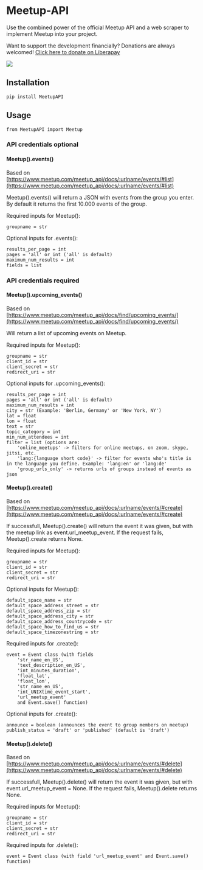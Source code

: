 # Meetup-API
Use the combined power of the official Meetup API and a web scraper to implement Meetup into your project.

Want to support the development financially? Donations are always welcomed! 
[Click here to donate on Liberapay](https://liberapay.com/marcoEDU)

[<img src="http://img.shields.io/liberapay/receives/marcoEDU.svg?logo=liberapay">](https://liberapay.com/marcoEDU)

## Installation

```
pip install MeetupAPI
```

## Usage

```
from MeetupAPI import Meetup
```

### API credentials optional

#### Meetup().events()

Based on [https://www.meetup.com/meetup_api/docs/:urlname/events/#list](https://www.meetup.com/meetup_api/docs/:urlname/events/#list)

Meetup().events() will return a JSON with events from the group you enter. By default it returns the first 10.000 events of the group.

Required inputs for Meetup():
```
groupname = str
```

Optional inputs for .events():
```
results_per_page = int
pages = 'all' or int ('all' is default)
maximum_num_results = int
fields = list
```

### API credentials required

#### Meetup().upcoming_events()

Based on [https://www.meetup.com/meetup_api/docs/find/upcoming_events/](https://www.meetup.com/meetup_api/docs/find/upcoming_events/)

Will return a list of upcoming events on Meetup.

Required inputs for Meetup():
```
groupname = str
client_id = str
client_secret = str
redirect_uri = str
```

Optional inputs for .upcoming_events():
```
results_per_page = int
pages = 'all' or int ('all' is default)
maximum_num_results = int
city = str (Example: 'Berlin, Germany' or 'New York, NY')
lat = float
lon = float
text = str
topic_category = int
min_num_attendees = int
filter = list (options are: 
    'online_meetups' -> filters for online meetups, on zoom, skype, jitsi, etc.
    'lang:{language short code}' -> filter for events who's title is in the language you define. Example: 'lang:en' or 'lang:de'
    'group_urls_only' -> returns urls of groups instead of events as json
```

#### Meetup().create()

Based on [https://www.meetup.com/meetup_api/docs/:urlname/events/#create](https://www.meetup.com/meetup_api/docs/:urlname/events/#create)

If successfull, Meetup().create() will return the event it was given, but with the meetup link as event.url_meetup_event.
If the request fails, Meetup().create returns None.

Required inputs for Meetup():
```
groupname = str
client_id = str
client_secret = str
redirect_uri = str
```

Optional inputs for Meetup():
```
default_space_name = str
default_space_address_street = str
default_space_address_zip = str
default_space_address_city = str
default_space_address_countrycode = str
default_space_how_to_find_us = str
default_space_timezonestring = str
```

Required inputs for .create():
```
event = Event class (with fields 
    'str_name_en_US',
    'text_description_en_US',
    'int_minutes_duration',
    'float_lat',
    'float_lon',
    'str_name_en_US',
    'int_UNIXtime_event_start',
    'url_meetup_event' 
    and Event.save() function)
```

Optional inputs for .create():
```
announce = boolean (announces the event to group members on meetup)
publish_status = 'draft' or 'published' (default is 'draft')
```


#### Meetup().delete()

Based on [https://www.meetup.com/meetup_api/docs/:urlname/events/#delete](https://www.meetup.com/meetup_api/docs/:urlname/events/#delete)

If successfull, Meetup().delete() will return the event it was given, but with event.url_meetup_event = None.
If the request fails, Meetup().delete returns None.

Required inputs for Meetup():
```
groupname = str
client_id = str
client_secret = str
redirect_uri = str
```

Required inputs for .delete():
```
event = Event class (with field 'url_meetup_event' and Event.save() function)
```